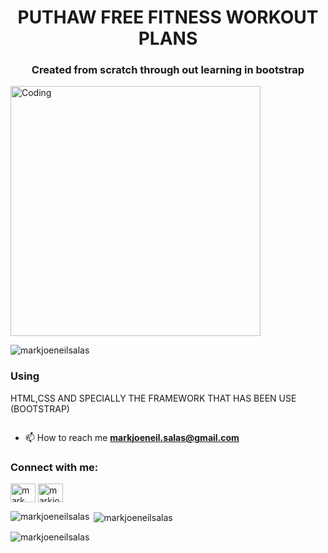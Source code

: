 
<h1 align="center">PUTHAW FREE FITNESS WORKOUT PLANS</h1>
<h3 align="center">Created from scratch through out learning in bootstrap</h3>
<img align="center" alt="Coding" width="400" src="screenshot1.jpg">
<p align="left"> <img src="https://komarev.com/ghpvc/?username=markjoeneilsalas&label=Profile%20views&color=0e75b6&style=flat" alt="markjoeneilsalas" /> </p>

<h3 align="left">Using</h3>
<p>HTML,CSS AND SPECIALLY THE FRAMEWORK THAT HAS BEEN USE (BOOTSTRAP)</p>

<p align="left"> <a href="https://twitter.com/" target="blank"><img src="https://img.shields.io/twitter/follow/?logo=twitter&style=for-the-badge" alt="" /></a> </p>

- 📫 How to reach me **markjoeneil.salas@gmail.com**


<h3 align="left">Connect with me:</h3>
<p align="left">
<a href="https://linkedin.com/in/mark joeneil salas" target="blank"><img align="center" src="https://raw.githubusercontent.com/rahuldkjain/github-profile-readme-generator/master/src/images/icons/Social/linked-in-alt.svg" alt="mark joeneil salas" height="30" width="40" /></a>
<a href="https://fb.com/markjoenei" target="blank"><img align="center" src="https://raw.githubusercontent.com/rahuldkjain/github-profile-readme-generator/master/src/images/icons/Social/facebook.svg" alt="markjoenei" height="30" width="40" /></a>
</p>

<p><img align="left" src="https://github-readme-stats.vercel.app/api/top-langs?username=markjoeneilsalas&show_icons=true&locale=en&layout=compact" alt="markjoeneilsalas" /></p>

<p>&nbsp;<img align="center" src="https://github-readme-stats.vercel.app/api?username=markjoeneilsalas&show_icons=true&locale=en" alt="markjoeneilsalas" /></p>

<p><img align="center" src="https://github-readme-streak-stats.herokuapp.com/?user=markjoeneilsalas&" alt="markjoeneilsalas" /></p>

